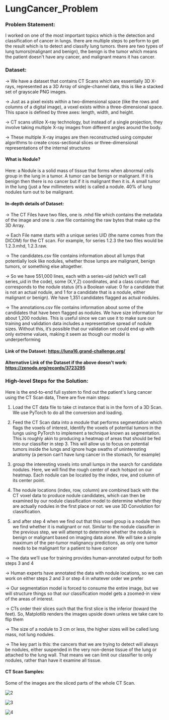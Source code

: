 # LungCancer_Problem

### Problem Statement:

I worked on one of the most important topics which is the detection and classification of cancer in lungs. there are multiple steps to perform to get
the result which is to detect and classify lung tumors. there are two types of lung tumors(malignant and benign), the benign is the tumor which means 
the patient doesn't have any cancer, and malignant means it has cancer.

### Dataset:

-> We have a dataset that contains CT Scans which are essentially 3D X-rays, represented as a 3D Array of single-channel data, this is like a
stacked set of grayscale PNG images.

-> Just as a pixel exists within a two-dimensional space (like the rows and columns of a digital image),
a voxel exists within a three-dimensional space. This space is defined by three axes: length, width, and height.

-> CT scans utilize X-ray technology, but instead of a single projection, they involve taking multiple X-ray images from different angles around the body.

-> These multiple X-ray images are then reconstructed using computer algorithms to create cross-sectional slices or three-dimensional representations of the internal structures

#### What is Nodule?

Here: a Nodule is a solid mass of tissue that forms when abnormal cells group in the lung in a tumor. A tumor can be benign or malignant.
If it is benign then there is no cancer but if it is malignant then it is.  A small tumor in the lung (just a few millimeters wide) is called a nodule.
40% of lung nodules turn out to be malignant.

#### In-depth details of Dataset:

-> The CT Files have two files, one is .mhd file which contains the metadata of the image and one is .raw file containing the raw bytes
that make up the 3D Array.

-> Each File name starts with a unique series UID (the name comes from the DICOM) for the CT scan. For example, for series 1.2.3 the two files would be
1.2.3.mhd, 1.2.3.raw.

-> The candidates.csv file contains information about all lumps that potentially look like
nodules, whether those lumps are malignant, benign tumors, or something else altogether.

-> So we have 551,000 lines, each with a series-uid (which we’ll call series_uid in the
code), some (X,Y,Z) coordinates, and a class column that corresponds to the nodule
status (it’s a Boolean value: 0 for a candidate that is not an actual nodule, and 1 for a
candidate that is a nodule, either malignant or benign). We have 1,351 candidates
flagged as actual nodules.

-> The annotations.csv file contains information about some of the candidates that
have been flagged as nodules. We have size information for about 1,200 nodules.
This is useful since we can use it to make sure our training and validation data includes a
representative spread of nodule sizes. Without this, it’s possible that our validation set
could end up with only extreme values, making it seem as though our model is underperforming

#### Link of the Dataset: https://luna16.grand-challenge.org/
#### Alternative Link of the Dataset if the above doesn't work: https://zenodo.org/records/3723295


### High-level Steps for the Solution:

Here is the end-to-end full system to find out the patient's lung cancer using the CT Scan data, There are five main steps:


1) Load the CT data file to take ct instance that is in the form of a 3D Scan. We use PyTorch to do all the conversion and loading.

2) Feed the CT Scan data into a module that performs segmentation which flags the voxels of interest,
Identify the voxels of potential tumors in the lungs using PyTorch to implement a technique known as segmentation. This is roughly akin to producing a
heatmap of areas that should be fed into our classifier in step 3. This will allow us to focus on potential tumors inside the lungs and
ignore huge swaths of uninteresting anatomy (a person can’t have lung cancer in the stomach, for example)

3) group the interesting voxels into small lumps in the search for candidate nodules. Here, we will find the rough center of each
hotspot on our heatmap. Each nodule can be located by the index, row, and column of its center point.

4) The nodule locations (index, row, column) are combined back with the CT voxel data to produce nodule candidates, which can then be examined by
our nodule classification model to determine whether they are actually nodules in the first place or not. we use 3D Convolution for classification.

5) and after step 4 when we find out that this voxel group is a nodule then we find whether it is malignant or not.
Similar to the nodule classifier in the previous step, we will attempt to determine whether the nodule is benign or malignant based on imaging data alone. We
will take a simple maximum of the per-tumor malignancy predictions, as only one tumor needs to be malignant for a patient to have cancer


-> The data we’ll use for training provides human-annotated output for both steps 3 and 4

-> Human experts have annotated the data with nodule locations, so we can work on either steps 2 and 3 or step 4 in whatever order we prefer

-> Our segmentation model is forced to consume the entire image, but we will structure things so that our classification model gets a
zoomed-in view of the areas of interest.

-> CTs order their slices such that the first slice is the inferior (toward the feet). So, Matplotlib renders the images upside
down unless we take care to flip them

-> The size of a nodule to 3 cm or less, the higher sizes will be called lung mass, not lung nodules.

-> The key part is this: the cancers that we are trying to detect will always be nodules, either suspended in the very non-dense tissue of the lung or
attached to the lung wall. That means we can limit our classifier to only nodules, rather than have it examine all tissue.

#### CT Scan Samples:
Some of the images are the sliced parts of the whole CT Scan. 

![2](https://github.com/usama-baloch/LungCancer_Problem/assets/83680012/8901ce5f-9343-4a32-9653-0c8164d7c00b)


![3](https://github.com/usama-baloch/LungCancer_Problem/assets/83680012/1c2075f7-f228-4cc8-90ba-9fcc7c9b1878)

![4](https://github.com/usama-baloch/LungCancer_Problem/assets/83680012/083044cc-c658-4fa4-a8ee-7320f3d4087e)

